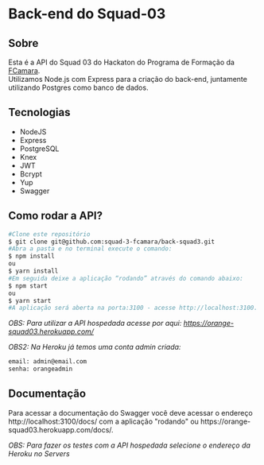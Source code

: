 <h1>Back-end do Squad-03</h1>

<h2>Sobre</h2>
Esta é a API do Squad 03 do Hackaton do Programa de Formação da <a href="https://digital.fcamara.com.br/programadeformacao">FCamara</a>.<br/>
Utilizamos Node.js com Express para a criação do back-end, juntamente utilizando Postgres como banco de dados.

<h2>Tecnologias</h2>
<ul>
    <li>NodeJS</li>
    <li>Express</li>
    <li>PostgreSQL</li>
    <li>Knex</li>
    <li>JWT</li>
    <li>Bcrypt</li>
    <li>Yup</li>
    <li>Swagger</li>
</ul>

<h2>Como rodar a API?</h2>

``` bash
#Clone este repositório
$ git clone git@github.com:squad-3-fcamara/back-squad3.git
#Abra a pasta e no terminal execute o comando:
$ npm install
ou
$ yarn install
#Em seguida deixe a aplicação “rodando” através do comando abaixo:
$ npm start
ou
$ yarn start
#A aplicação será aberta na porta:3100 - acesse http://localhost:3100. 
```

*OBS: Para utilizar a API hospedada acesse por aqui: https://orange-squad03.herokuapp.com/*

*OBS2: Na Heroku já temos uma conta admin criada:*

``` bash
email: admin@email.com
senha: orangeadmin
```


<h2>Documentação</h2>
Para acessar a documentação do Swagger você deve acessar o endereço http://localhost:3100/docs/ com a aplicação "rodando" ou https://orange-squad03.herokuapp.com/docs/.

*OBS: Para fazer os testes com a API hospedada selecione o endereço da Heroku no Servers*
